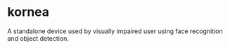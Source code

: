 # kornea
A standalone device used by visually impaired user using face recognition and object detection.
